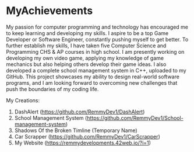 # MyAchievements
My passion for computer programming and technology has encouraged me to keep learning and developing my skills. I aspire to be a top Game Developer or Software Engineer, constantly pushing myself to get better. To further establish my skills, I have taken five Computer Science and Programming CHS & AP courses in high school. I am presently working on developing my own video game, applying my knowledge of game mechanics but also helping others develop their game ideas. I also developed a complete school management system in C++, uploaded to my GitHub. This project showcases my ability to design real-world software programs, and I am looking forward to overcoming new challenges that push the boundaries of my coding life.

My Creations:
  1. DashAlert (https://github.com/RemmyDev1/DashAlert)
  2. School Management System (https://github.com/RemmyDev1/School-management-system)
  3. Shadows Of the Broken Timline (Temporary Name)
  4. Car Scrapper (https://github.com/RemmyDev1/CarScrapper)
  5. My Website (https://remmydevelopments.42web.io/?i=1)








